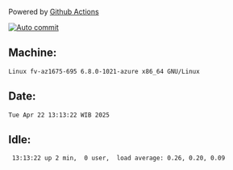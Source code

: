 Powered by [Github Actions](https://github.com/features/actions)

[![Auto commit](https://github.com/hiage/workstation/workflows/Auto%20commit/badge.svg)](https://github.com/hiage/workstation/actions?query=workflow%3A%22Auto+commit%22)

## Machine:
```
Linux fv-az1675-695 6.8.0-1021-azure x86_64 GNU/Linux
```
## Date:
```
Tue Apr 22 13:13:22 WIB 2025
```
## Idle:
```
 13:13:22 up 2 min,  0 user,  load average: 0.26, 0.20, 0.09
```
